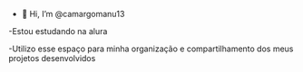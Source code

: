 
- 👋 Hi, I’m @camargomanu13

-Estou estudando na alura

-Utilizo esse espaço para minha organização e compartilhamento dos meus projetos desenvolvidos
